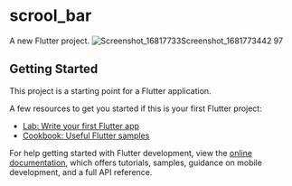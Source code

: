 # scrool_bar

A new Flutter project.
![Screenshot_16817733![Screenshot_1681773442](https://user-images.githubusercontent.com/68226220/232630240-feef9283-e878-4b59-8635-c0daea25cbcf.png)
97](https://user-images.githubusercontent.com/68226220/232630212-19b8b5bd-b3ca-46c6-965a-d94d265da67e.png)

## Getting Started

This project is a starting point for a Flutter application.

A few resources to get you started if this is your first Flutter project:

- [Lab: Write your first Flutter app](https://docs.flutter.dev/get-started/codelab)
- [Cookbook: Useful Flutter samples](https://docs.flutter.dev/cookbook)

For help getting started with Flutter development, view the
[online documentation](https://docs.flutter.dev/), which offers tutorials,
samples, guidance on mobile development, and a full API reference.
